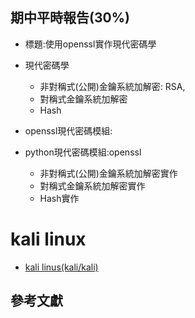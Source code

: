 ## 期中平時報告(30%)

- 標題:使用openssl實作現代密碼學

- 現代密碼學
  - 非對稱式(公開)金鑰系統加解密: RSA,
  - 對稱式金鑰系統加解密
  - Hash
- openssl現代密碼模組:

- python現代密碼模組:openssl
  - 非對稱式(公開)金鑰系統加解密實作
  - 對稱式金鑰系統加解密實作
  - Hash實作

# kali linux
- [kali linus(kali/kali)](https://drive.google.com/file/d/1AvVImV_uF4k_XKRSKNr-pElDfQ0ifVsQ/view?usp=sharing)

## 參考文獻
